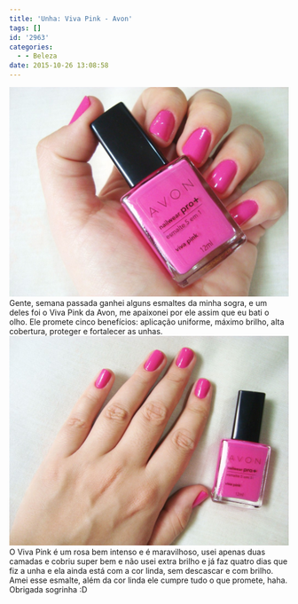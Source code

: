 ```yaml
---
title: 'Unha: Viva Pink - Avon'
tags: []
id: '2963'
categories:
  - - Beleza
date: 2015-10-26 13:08:58
---
```


[![esmalte - viva pink - avon ](/images/2015/10/esmalte-Viva-Pink-Avon-1024x768.jpg)](/images/2015/10/esmalte-Viva-Pink-Avon.jpg) Gente, semana passada ganhei alguns esmaltes da minha sogra, e um deles foi o Viva Pink da Avon, me apaixonei por ele assim que eu bati o olho. Ele promete cinco benefícios: aplicação uniforme, máximo brilho, alta cobertura, proteger e fortalecer as unhas. [![AVON - esmalte Viva Pink](/images/2015/10/AVON-esmalte-Viva-Pink-1024x768.jpg)](/images/2015/10/AVON-esmalte-Viva-Pink.jpg) O Viva Pink é um rosa bem intenso e é maravilhoso, usei apenas duas camadas e cobriu super bem e não usei extra brilho e já faz quatro dias que fiz a unha e ela ainda está com a cor linda, sem descascar e com brilho. Amei esse esmalte, além da cor linda ele cumpre tudo o que promete, haha. Obrigada sogrinha :D
